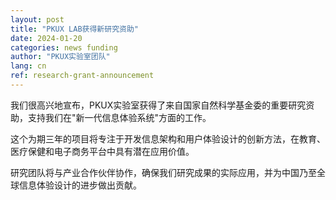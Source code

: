 ```yaml
---
layout: post
title: "PKUX LAB获得新研究资助"
date: 2024-01-20
categories: news funding
author: "PKUX实验室团队"
lang: cn
ref: research-grant-announcement
---
```


我们很高兴地宣布，PKUX实验室获得了来自国家自然科学基金委的重要研究资助，支持我们在"新一代信息体验系统"方面的工作。

这个为期三年的项目将专注于开发信息架构和用户体验设计的创新方法，在教育、医疗保健和电子商务平台中具有潜在应用价值。

研究团队将与产业合作伙伴协作，确保我们研究成果的实际应用，并为中国乃至全球信息体验设计的进步做出贡献。